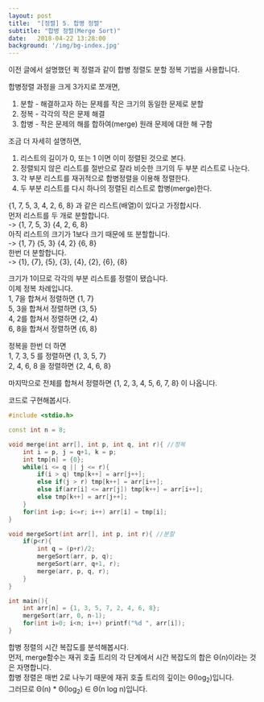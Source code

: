 ```yaml
---
layout: post
title:  "[정렬] 5. 합병 정렬"
subtitle: "합병 정렬(Merge Sort)"
date:   2018-04-22 13:28:00
background: '/img/bg-index.jpg'
---
```


이전 글에서 설명했던 퀵 정렬과 같이 합병 정렬도 분할 정복 기법을 사용합니다.

합병정렬 과정을 크게 3가지로 쪼개면,
1. 분할 - 해결하고자 하는 문제를 작은 크기의 동일한 문제로 분할
2. 정복 - 각각의 작은 문제 해결
3. 합병 - 작은 문제의 해를 합하여(merge) 원래 문제에 대한 해 구함

조금 더 자세히 설명하면,
1. 리스트의 길이가 0, 또는 1 이면 이미 정렬된 것으로 본다.
2. 정렬되지 않은 리스트를 절반으로 잘라 비슷한 크기의 두 부분 리스트로 나눈다.
3. 각 부분 리스트를 재귀적으로 합병정렬을 이용해 정렬한다.
4. 두 부분 리스트를 다시 하나의 정렬된 리스트로 합병(merge)한다.

{1, 7, 5, 3, 4, 2, 6, 8} 과 같은 리스트(배열)이 있다고 가정합시다.<br>
먼저 리스트를 두 개로 분할합니다.<br>
-> {1, 7, 5, 3} {4, 2, 6, 8}<br>
아직 리스트의 크기가 1보다 크기 때문에 또 분할합니다.<br>
-> {1, 7} {5, 3} {4, 2} {6, 8}<br>
한번 더 분할합니다.<br>
-> {1}, {7}, {5}, {3}, {4}, {2}, {6}, {8}<br>

크기가 1이므로 각각의 부분 리스트를 정렬이 됐습니다.<br>
이제 정복 차례입니다.<br>
1, 7을 합쳐서 정렬하면 {1, 7}<br>
5, 3을 합쳐서 정렬하면 {3, 5}<br>
4, 2를 합쳐서 정렬하면 {2, 4}<br>
6, 8을 합쳐서 정렬하면 {6, 8}<br>

정복을 한번 더 하면<br>
1, 7, 3, 5 를 정렬하면 {1, 3, 5, 7}<br>
2, 4, 6, 8 을 정렬하면 {2, 4, 6, 8}<br>

마지막으로 전체를 합쳐서 정렬하면 {1, 2, 3, 4, 5, 6, 7, 8} 이 나옵니다.

코드로 구현해봅시다.
```cpp
#include <stdio.h>

const int n = 8;

void merge(int arr[], int p, int q, int r){ //정복
    int i = p, j = q+1, k = p;
    int tmp[n] = {0};
    while(i <= q || j <= r){
        if(i > q) tmp[k++] = arr[j++];
        else if(j > r) tmp[k++] = arr[i++];
        else if(arr[i] <= arr[j]) tmp[k++] = arr[i++];
        else tmp[k++] = arr[j++];
    }
    for(int i=p; i<=r; i++) arr[i] = tmp[i];
}

void mergeSort(int arr[], int p, int r){ //분할
    if(p<r){
        int q = (p+r)/2;
        mergeSort(arr, p, q);
        mergeSort(arr, q+1, r);
        merge(arr, p, q, r);
    }
}

int main(){
    int arr[n] = {1, 3, 5, 7, 2, 4, 6, 8};
    mergeSort(arr, 0, n-1);
    for(int i=0; i<n; i++) printf("%d ", arr[i]);
}
```

합병 정렬의 시간 복잡도를 분석해봅시다.<br>
먼저, merge함수는 재귀 호출 트리의 각 단계에서 시간 복잡도의 합은 Θ(n)이라는 것은 자명합니다.<br>
합병 정렬은 매번 2로 나누기 때문에 재귀 호출 트리의 깊이는 Θ(log<sub>2</sub>)입니다.<br>
그러므로 Θ(n) * Θ(log<sub>2</sub>) ∈ Θ(n log n)입니다.

